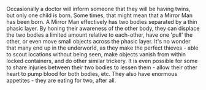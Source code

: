 Occasionally a doctor will inform someone that they will be having twins, but only one child is born. Some times, that might mean that a Mirror Man has been born. A Mirror Man effectively has two bodies separated by a thin phasic layer. By honing their awareness of the other body, they can displace the two bodies a limited amount relative to each-other, have one 'pull' the other, or even move small objects across the phasic layer. It's no wonder that many end up in the underworld, as they make the perfect thieves - able to scout locations without being seen, make objects vanish from within locked containers, and do other similar trickery. It is even possible for some to share injuries between their two bodies to lessen them - allow their other heart to pump blood for both bodies, etc. They also have enormous appetites - they are eating for two, after all.